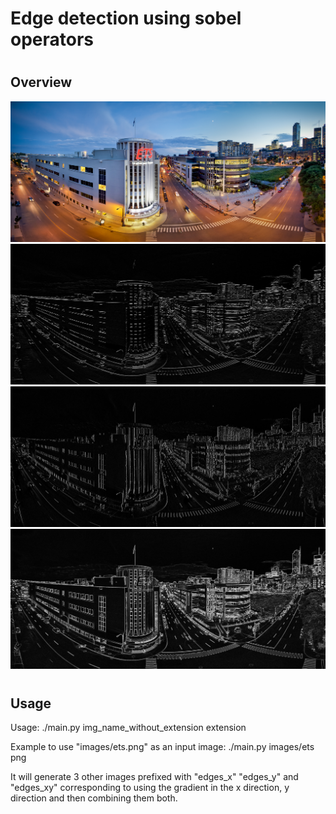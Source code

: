 # <h1> Edge detection using sobel operators 

# <h2> Overview 
![GitHub Logo](images/ets.jpeg)
![GitHub Logo](images/ets_edges_x.jpeg)
![GitHub Logo](images/ets_edges_y.jpeg)
![GitHub Logo](images/ets_edges_xy.jpeg)

# <h2> Usage
Usage: ./main.py img_name_without_extension extension

Example to use "images/ets.png" as an input image:
./main.py images/ets png

It will generate 3 other images prefixed with "edges_x" "edges_y" and "edges_xy" corresponding to using the gradient in the x direction, y direction and then combining them both.
